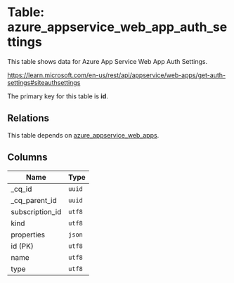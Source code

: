 # Table: azure_appservice_web_app_auth_settings

This table shows data for Azure App Service Web App Auth Settings.

https://learn.microsoft.com/en-us/rest/api/appservice/web-apps/get-auth-settings#siteauthsettings

The primary key for this table is **id**.

## Relations

This table depends on [azure_appservice_web_apps](azure_appservice_web_apps.md).

## Columns

| Name          | Type          |
| ------------- | ------------- |
|_cq_id|`uuid`|
|_cq_parent_id|`uuid`|
|subscription_id|`utf8`|
|kind|`utf8`|
|properties|`json`|
|id (PK)|`utf8`|
|name|`utf8`|
|type|`utf8`|